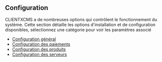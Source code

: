 ## Configuration

CLIENTXCMS a de nombreuses options qui contrôlent le fonctionnement du système. Cette section détaille les options d'installation et de configuration disponibles, sélectionnez une catégorie pour voir les paramètres associé

- [Configuration général](https://clientxcms.com/docs/fr/configuration-general)
- [Configuration des paiements](https://clientxcms.com/docs/fr/configuration-payment)
- [Configuration des produits](https://clientxcms.com/docs/fr/configuration-product)
- [Configuration des serveurs](https://clientxcms.com/docs/fr/configuration-servers)